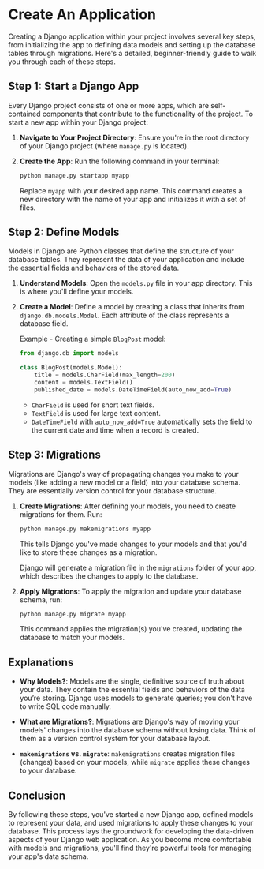 # Create An Application

Creating a Django application within your project involves several key steps, from initializing the app to defining data models and setting up the database tables through migrations. Here's a detailed, beginner-friendly guide to walk you through each of these steps.

## Step 1: Start a Django App

Every Django project consists of one or more apps, which are self-contained components that contribute to the functionality of the project. To start a new app within your Django project:

1. **Navigate to Your Project Directory**: Ensure you're in the root directory of your Django project (where `manage.py` is located).

2. **Create the App**: Run the following command in your terminal:

   ```bash
   python manage.py startapp myapp
   ```

   Replace `myapp` with your desired app name. This command creates a new directory with the name of your app and initializes it with a set of files.

## Step 2: Define Models

Models in Django are Python classes that define the structure of your database tables. They represent the data of your application and include the essential fields and behaviors of the stored data.

1. **Understand Models**: Open the `models.py` file in your app directory. This is where you'll define your models.

2. **Create a Model**: Define a model by creating a class that inherits from `django.db.models.Model`. Each attribute of the class represents a database field.

   Example - Creating a simple `BlogPost` model:

   ```python
   from django.db import models

   class BlogPost(models.Model):
       title = models.CharField(max_length=200)
       content = models.TextField()
       published_date = models.DateTimeField(auto_now_add=True)
   ```

   - `CharField` is used for short text fields.
   - `TextField` is used for large text content.
   - `DateTimeField` with `auto_now_add=True` automatically sets the field to the current date and time when a record is created.

## Step 3: Migrations

Migrations are Django's way of propagating changes you make to your models (like adding a new model or a field) into your database schema. They are essentially version control for your database structure.

1. **Create Migrations**: After defining your models, you need to create migrations for them. Run:

   ```bash
   python manage.py makemigrations myapp
   ```

   This tells Django you've made changes to your models and that you'd like to store these changes as a migration.

   Django will generate a migration file in the `migrations` folder of your app, which describes the changes to apply to the database.

2. **Apply Migrations**: To apply the migration and update your database schema, run:

   ```bash
   python manage.py migrate myapp
   ```

   This command applies the migration(s) you've created, updating the database to match your models.

## Explanations

- **Why Models?**: Models are the single, definitive source of truth about your data. They contain the essential fields and behaviors of the data you’re storing. Django uses models to generate queries; you don't have to write SQL code manually.

- **What are Migrations?**: Migrations are Django's way of moving your models' changes into the database schema without losing data. Think of them as a version control system for your database layout.

- **`makemigrations` vs. `migrate`**: `makemigrations` creates migration files (changes) based on your models, while `migrate` applies these changes to your database.

## Conclusion

By following these steps, you've started a new Django app, defined models to represent your data, and used migrations to apply these changes to your database. This process lays the groundwork for developing the data-driven aspects of your Django web application. As you become more comfortable with models and migrations, you'll find they're powerful tools for managing your app's data schema.

